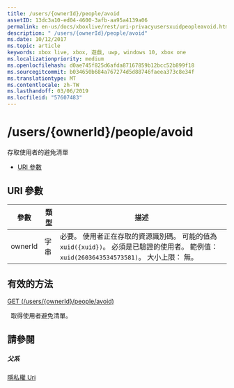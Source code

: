 ```yaml
---
title: /users/{ownerId}/people/avoid
assetID: 13dc3a10-ed04-4600-3afb-aa95a4139a06
permalink: en-us/docs/xboxlive/rest/uri-privacyusersxuidpeopleavoid.html
description: " /users/{ownerId}/people/avoid"
ms.date: 10/12/2017
ms.topic: article
keywords: xbox live, xbox, 遊戲, uwp, windows 10, xbox one
ms.localizationpriority: medium
ms.openlocfilehash: d0ae745f825d6afda87167859b12bcc52b899f18
ms.sourcegitcommit: b034650b684a767274d5d88746faeea373c8e34f
ms.translationtype: MT
ms.contentlocale: zh-TW
ms.lasthandoff: 03/06/2019
ms.locfileid: "57607483"
---
```

# <a name="usersowneridpeopleavoid"></a>/users/{ownerId}/people/avoid
存取使用者的避免清單

  * [URI 參數](#ID4EQ)

<a id="ID4EQ"></a>


## <a name="uri-parameters"></a>URI 參數

| 參數| 類型| 描述|
| --- | --- | --- |
| ownerId| 字串| 必要。 使用者正在存取的資源識別碼。 可能的值為<code>xuid({xuid})</code>。 必須是已驗證的使用者。 範例值： <code>xuid(2603643534573581)</code>。 大小上限： 無。 |

<a id="ID4ERB"></a>


## <a name="valid-methods"></a>有效的方法

[GET (/users/{ownerId}/people/avoid)](uri-privacyusersxuidpeopleavoidget.md)

&nbsp;&nbsp;取得使用者避免清單。

<a id="ID4E2B"></a>


## <a name="see-also"></a>請參閱

<a id="ID4E4B"></a>


##### <a name="parent"></a>父系

[隱私權 Uri](atoc-reference-privacyv2.md)
